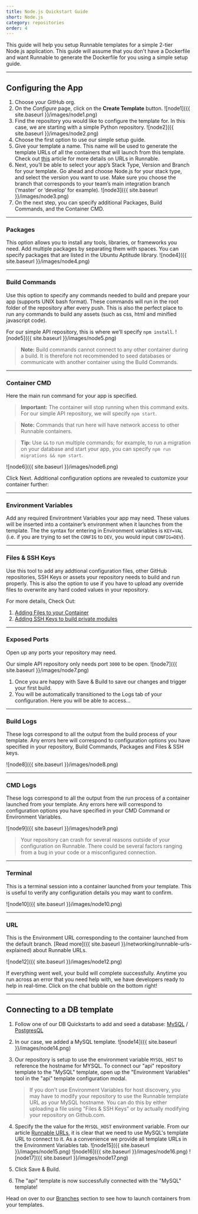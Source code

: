 ```yaml
---
title: Node.js Quickstart Guide
short: Node.js
category: repositories
order: 4
---
```


This guide will help you setup Runnable templates for a simple 2-tier Node.js application. This guide will assume that you don't have a Dockerfile and want Runnable to generate the Dockerfile for you using a simple setup guide.

---

## Configuring the App

1. Choose your GitHub org.
2. On the _Configure_ page, click on the __Create Template__ button.
  ![node1]({{ site.baseurl }}/images/node1.png)
3. Find the repository you would like to configure the template for. In this case, we are starting with a simple Python repository.
  ![node2]({{ site.baseurl }}/images/node2.png)
4. Choose the first option to use our simple setup guide.
5. Give your template a name. This name will be used to generate the template URLs of all the containers that will launch from this template. Check out [this]({{site.baseurl}}/networking/runnable-urls-explained) article for more details on URLs in Runnable.
6. Next, you’ll be able to select your app’s Stack Type, Version and Branch for your template. Go ahead and choose Node.js for your stack type, and select the version you want to use. Make sure you choose the branch that corresponds to your team’s main integration branch (‘master’  or ‘develop’ for example).
  ![node3]({{ site.baseurl }}/images/node3.png)
6. On the next step, you can specify additional Packages, Build Commands, and the Container CMD.

---

### Packages

This option allows you to install any tools, libraries, or frameworks you need. Add multiple packages by separating them with spaces. You can specify packages that are listed in the Ubuntu Aptitude library.
  ![node4]({{ site.baseurl }}/images/node4.png)

---

### Build Commands

Use this option to specify any commands needed to build and prepare your app (supports UNIX bash format). These commands will run in the root folder of the repository after every push. This is also the perfect place to run any commands to build any assets (such as css, html and minified javascript code).

For our simple API repository, this is where we’ll specify `npm install`.
  ![node5]({{ site.baseurl }}/images/node5.png)

> **Note:** Build commands cannot connect to any other container during a build. It is therefore not recommended to seed databases or communicate with another container using the Build Commands.

---

### Container CMD

Here the main run command for your app is specified.

> **Important:** The container will stop running when this command exits. For our simple API repository, we will specify `npm start`.

> **Note:** Commands that run here will have network access to other Runnable containers.

> **Tip:** Use `&&` to run multiple commands; for example, to run a migration on your database and start your app, you can specify `npm run migrations && npm start`.

  ![node6]({{ site.baseurl }}/images/node6.png)

Click Next. Additional configuration options are revealed to customize your container further:

---

### Environment Variables

Add any required Environtment Variables your app may need. These values will be inserted into a container’s environment when it launches from the template. The the syntax for entering in Environment variables is `KEY=VAL` (i.e. if you are trying to set the `CONFIG` to `DEV`, you would input `CONFIG=DEV`).

---

### Files & SSH Keys

Use this tool to add any addtional configuration files, other GitHub repositories, SSH Keys or assets your repository needs to build and run properly. This is also the option to use if you have to upload any override files to overwrite any hard coded values in your repository.

For more details, Check Out:

1. [Adding Files to your Container](/repositories/2016-12-13-adding-additional-files)
2. [Adding SSH Keys to build private modules](/troubleshooting/2016-12-12-my-build-is-failing-because-of-no-such-key-or-host-key-verification-failed-what-do-i-do)

---

### Exposed Ports

Open up any ports your repository may need.

Our simple API repository only needs port `3000` to be open.
![node7]({{ site.baseurl }}/images/node7.png)

1. Once you are happy with Save & Build to save our changes and trigger your first build.
2. You will be automatically transitioned to the Logs tab of your configuration. Here you will be able to access…

---

### Build Logs

These logs correspond to all the output from the build process of your template. Any errors here will correspond to configuration options you have specified in your repository, Build Commands, Packages and Files & SSH keys.

![node8]({{ site.baseurl }}/images/node8.png)

---

### CMD Logs

These logs correspond to all the output from the run process of a container launched from your template. Any errors here will correspond to configuration options you have specified in your CMD Command or Environment Variables.

![node9]({{ site.baseurl }}/images/node9.png)

> Your repository can crash for several reasons outside of your configuration on Runnable. There could be several factors ranging from a bug in your code or a misconfigured connection.

---

### Terminal

This is a terminal session into a container launched from your template. This is useful to verify any configuration details you may want to confirm.

![node10]({{ site.baseurl }}/images/node10.png)

---

### URL

This is the Environment URL corresponding to the container launched from the default branch. [Read more]({{ site.baseurl }}/networking/runnable-urls-explained) about Runnable URLs.

![node12]({{ site.baseurl }}/images/node12.png)

If everything went well, your build will complete successfully. Anytime you run across an error that you need help with, we have developers ready to help in real-time. Click on the chat bubble on the bottom right!

---

## Connecting to a DB template

1. Follow one of our DB Quickstarts to add and seed a database: [MySQL]({{site.baseurl}}/databases-datastores/databases/database-datastore/how-to-setup-your-mysql-database-template) / [PostgresQL]({{site.baseurl}}/databases-datastores/databases/database-datastore/how-to-setup-your-postgres-database-template)

2. In our case, we added a MySQL template.
![node14]({{ site.baseurl }}/images/node14.png)

3. Our repository is setup to use the environment variable `MYSQL_HOST` to reference the hostname for MYSQL. To connect our "api" repository template to the "MySQL" template, open up the "Environment Variables" tool in the "api" template configuration modal.

    > If you don't use Environment Variables for host discovery, you may have to modify your repository to use the Runnable template URL as your MySQL hostname. You can do this by either uploading a file using "Files & SSH Keys" or by actually modifying your repository on Github.com.

4. Specify the the value for the `MYSQL_HOST` environment variable. From our article [Runnable URLs]({{site.baseurl}}/networking/runnable-urls-explained), it is clear that we need to use MySQL's template URL to connect to it. As a convenience we provide all template URLs in the Environment Variables tab.
![node15]({{ site.baseurl }}/images/node15.png) ![node16]({{ site.baseurl }}/images/node16.png) ![node17]({{ site.baseurl }}/images/node17.png)

5. Click Save & Build.

6. The "api" template is now successfully connected with the "MySQL" template!

Head on over to our [Branches]({{site.baseurl}}/troubleshooting/i-dont-see-my-branches-being-added-on-runnable) section to see how to launch containers from your templates.
